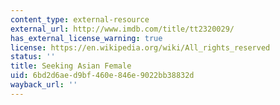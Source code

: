 ```yaml
---
content_type: external-resource
external_url: http://www.imdb.com/title/tt2320029/
has_external_license_warning: true
license: https://en.wikipedia.org/wiki/All_rights_reserved
status: ''
title: Seeking Asian Female
uid: 6bd2d6ae-d9bf-460e-846e-9022bb38832d
wayback_url: ''
---
```

